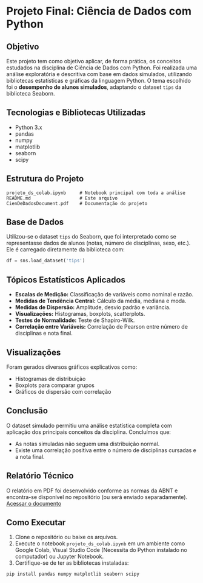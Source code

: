 #  Projeto Final: Ciência de Dados com Python

##  Objetivo
Este projeto tem como objetivo aplicar, de forma prática, os conceitos estudados na disciplina de Ciência de Dados com Python. Foi realizada uma análise exploratória e descritiva com base em dados simulados, utilizando bibliotecas estatísticas e gráficas da linguagem Python. O tema escolhido foi o **desempenho de alunos simulados**, adaptando o dataset `tips` da biblioteca Seaborn.

##  Tecnologias e Bibliotecas Utilizadas
- Python 3.x
- pandas
- numpy
- matplotlib
- seaborn
- scipy

##  Estrutura do Projeto
```
projeto_ds_colab.ipynb     # Notebook principal com toda a análise
README.md                  # Este arquivo
CienDeDadosDocument.pdf    # Documentação do projeto         
```

##  Base de Dados
Utilizou-se o dataset `tips` do Seaborn, que foi interpretado como se representasse dados de alunos (notas, número de disciplinas, sexo, etc.). Ele é carregado diretamente da biblioteca com:
```python
df = sns.load_dataset('tips')
```

##  Tópicos Estatísticos Aplicados
- **Escalas de Medição:** Classificação de variáveis como nominal e razão.
- **Medidas de Tendência Central:** Cálculo da média, mediana e moda.
- **Medidas de Dispersão:** Amplitude, desvio padrão e variância.
- **Visualizações:** Histogramas, boxplots, scatterplots.
- **Testes de Normalidade:** Teste de Shapiro-Wilk.
- **Correlação entre Variáveis:** Correlação de Pearson entre número de disciplinas e nota final.

##  Visualizações
Foram gerados diversos gráficos explicativos como:
- Histogramas de distribuição
- Boxplots para comparar grupos
- Gráficos de dispersão com correlação

##  Conclusão
O dataset simulado permitiu uma análise estatística completa com aplicação dos principais conceitos da disciplina. Concluímos que:
- As notas simuladas não seguem uma distribuição normal.
- Existe uma correlação positiva entre o número de disciplinas cursadas e a nota final.

##  Relatório Técnico
O relatório em PDF foi desenvolvido conforme as normas da ABNT e encontra-se disponível no repositório (ou será enviado separadamente).
[Acessar o documento](./CienDeDadosDocument.pdf)

##  Como Executar
1. Clone o repositório ou baixe os arquivos.
2. Execute o notebook `projeto_ds_colab.ipynb` em um ambiente como Google Colab, Visual Studio Code (Necessita do Python instalado no computador) ou Jupyter Notebook.
3. Certifique-se de ter as bibliotecas instaladas:
```bash
pip install pandas numpy matplotlib seaborn scipy
```
